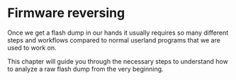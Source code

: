 # Firmware reversing

Once we get a flash dump in our hands it usually requires so many different steps and workflows compared to normal userland programs that we are used to work on.

This chapter will guide you through the necessary steps to understand how to analyze a raw flash dump from the very beginning.

